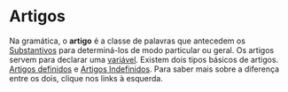 # Artigos

Na gramática, o **artigo** é a classe de palavras que antecedem os [Substantivos](../substantivos/) para determiná-los de modo particular ou geral. Os artigos servem para declarar uma [variável](../../../referencia-tecnica/variaveis/). Existem dois tipos básicos de artigos. [Artigos definidos](artigos-definidos.md) e [Artigos Indefinidos](artigos-indefinidos.md). Para saber mais sobre a diferença entre os dois, clique nos links à esquerda.
